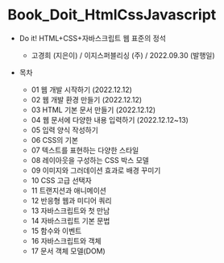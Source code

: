# Book_Doit_HtmlCssJavascript
- Do it! HTML+CSS+자바스크립트 웹 표준의 정석   
    - 고경희 (지은이) / 이지스퍼블리싱 (주) / 2022.09.30 (발행일)

- 목차
    - 01 웹 개발 시작하기 (2022.12.12)
    - 02 웹 개발 환경 만들기 (2022.12.12)
    - 03 HTML 기본 문서 만들기 (2022.12.12)
    - 04 웹 문서에 다양한 내용 입력하기 (2022.12.12~13)
    - 05 입력 양식 작성하기
    - 06 CSS의 기본
    - 07 텍스트를 표현하는 다양한 스타일
    - 08 레이아웃을 구성하는 CSS 박스 모델
    - 09 이미지와 그러데이션 효과로 배경 꾸미기
    - 10 CSS 고급 선택자
    - 11 트랜지션과 애니메이션
    - 12 반응형 웹과 미디어 쿼리
    - 13 자바스크립트와 첫 만남
    - 14 자바스크립트 기본 문법
    - 15 함수와 이벤트
    - 16 자바스크립트와 객체
    - 17 문서 객체 모델(DOM)